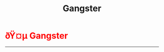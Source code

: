 ﻿---
lang: en-US
title: Gangster
prev:
next:
---

# <font color="red">ðŸ¤µ <b>Gangster</b></font> <Badge text="Support" type="tip" vertical="middle"/>
---

